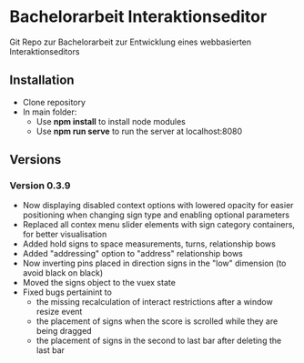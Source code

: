 # Bachelorarbeit Interaktionseditor

Git Repo zur Bachelorarbeit zur Entwicklung eines webbasierten Interaktionseditors

## Installation

- Clone repository
- In main folder:
	- Use **npm install** to install node modules
	- Use **npm run serve** to run the server at localhost:8080

## Versions

### Version 0.3.9
- Now displaying disabled context options with lowered opacity for easier positioning when changing sign type and enabling optional parameters
- Replaced all contex menu slider elements with sign category containers, for better visualisation
- Added hold signs to space measurements, turns, relationship bows
- Added "addressing" option to "address" relationship bows
- Now inverting pins placed in direction signs in the "low" dimension (to avoid black on black)
- Moved the signs object to the vuex state
- Fixed bugs pertainint to
	- the missing recalculation of interact restrictions after a window resize event
	- the placement of signs when the score is scrolled while they are being dragged
	- the placement of signs in the second to last bar after deleting the last bar